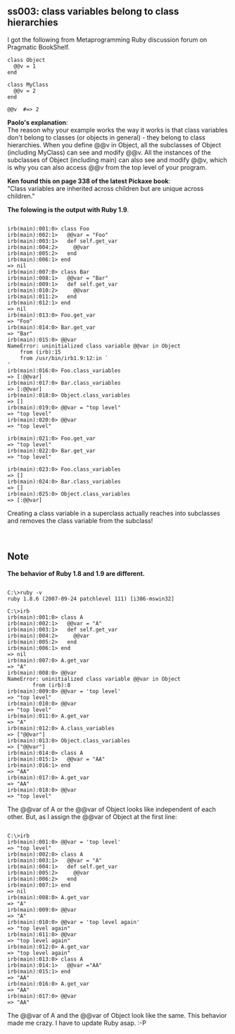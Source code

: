 ss003: class variables belong to class hierarchies
--------------------------------------------------
I got the following from Metaprogramming Ruby discussion forum on Pragmatic BookShelf.

	class Object
	  @@v = 1
	end
	
	class MyClass
	  @@v = 2
	end
	
	@@v  #=> 2


**Paolo's explanation**:   
The reason why your example works the way it works is that class variables don't belong to classes (or objects in general) - they belong to class hierarchies. When you define @@v in Object, all the subclasses of Object (including MyClass) can see and modify @@v. All the instances of the subclasses of Object (including main) can also see and modify @@v, which is why you can also access @@v from the top level of your program.


**Ken found this on page 338 of the latest Pickaxe book**:   
"Class variables are inherited across children but are unique across children."

**The folowing is the output with Ruby 1.9**.

<pre><code>
irb(main):001:0> class Foo
irb(main):002:1>   @@var = "Foo" 
irb(main):003:1>   def self.get_var
irb(main):004:2>     @@var
irb(main):005:2>   end
irb(main):006:1> end
=> nil
irb(main):007:0> class Bar
irb(main):008:1>   @@var = "Bar" 
irb(main):009:1>   def self.get_var
irb(main):010:2>     @@var
irb(main):011:2>   end
irb(main):012:1> end
=> nil
irb(main):013:0> Foo.get_var
=> "Foo" 
irb(main):014:0> Bar.get_var
=> "Bar" 
irb(main):015:0> @@var
NameError: uninitialized class variable @@var in Object
    from (irb):15
    from /usr/bin/irb1.9:12:in `<main>'
irb(main):016:0> Foo.class_variables
=> [:@@var]
irb(main):017:0> Bar.class_variables
=> [:@@var]
irb(main):018:0> Object.class_variables
=> []
irb(main):019:0> @@var = "top level" 
=> "top level" 
irb(main):020:0> @@var
=> "top level" 

irb(main):021:0> Foo.get_var
=> "top level" 
irb(main):022:0> Bar.get_var
=> "top level" 

irb(main):023:0> Foo.class_variables
=> []
irb(main):024:0> Bar.class_variables
=> []
irb(main):025:0> Object.class_variables
=> [:@@var]
</code></pre>

Creating a class variable in a superclass actually reaches into subclasses and removes the class variable from the subclass!

<br>

Note  
------

**The behavior of Ruby 1.8 and 1.9 are different.**

<pre><code>
C:\>ruby -v
ruby 1.8.6 (2007-09-24 patchlevel 111) [i386-mswin32]

C:\>irb
irb(main):001:0> class A
irb(main):002:1>   @@var = "A"
irb(main):003:1>   def self.get_var
irb(main):004:2>     @@var
irb(main):005:2>   end
irb(main):006:1> end
=> nil
irb(main):007:0> A.get_var
=> "A"
irb(main):008:0> @@var
NameError: uninitialized class variable @@var in Object
        from (irb):8
irb(main):009:0> @@var = 'top level'
=> "top level"
irb(main):010:0> @@var
=> "top level"
irb(main):011:0> A.get_var
=> "A"
irb(main):012:0> A.class_variables
=> ["@@var"]
irb(main):013:0> Object.class_variables
=> ["@@var"]
irb(main):014:0> class A
irb(main):015:1>   @@var = "AA"
irb(main):016:1> end
=> "AA"
irb(main):017:0> A.get_var
=> "AA"
irb(main):018:0> @@var
=> "top level"
</code></pre>

The @@var of A or the @@var of Object looks like independent of each other. But, as I assign the @@var of Object at the first line:

<pre><code>
C:\>irb
irb(main):001:0> @@var = 'top level'
=> "top level"
irb(main):002:0> class A
irb(main):003:1>   @@var = "A"
irb(main):004:1>   def self.get_var
irb(main):005:2>     @@var
irb(main):006:2>   end
irb(main):007:1> end
=> nil
irb(main):008:0> A.get_var
=> "A"
irb(main):009:0> @@var
=> "A"
irb(main):010:0> @@var = 'top level again'
=> "top level again"
irb(main):011:0> @@var
=> "top level again"
irb(main):012:0> A.get_var
=> "top level again"
irb(main):013:0> class A
irb(main):014:1>   @@var ="AA"
irb(main):015:1> end
=> "AA"
irb(main):016:0> A.get_var
=> "AA"
irb(main):017:0> @@var
=> "AA"
</code></pre>

The @@var of A and the @@var of Object look like the same.
This behavior made me crazy. I have to update Ruby asap. :-P
